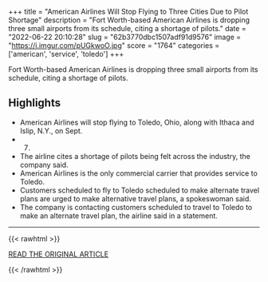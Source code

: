 +++
title = "American Airlines Will Stop Flying to Three Cities Due to Pilot Shortage"
description = "Fort Worth-based American Airlines is dropping three small airports from its schedule, citing a shortage of pilots."
date = "2022-06-22 20:10:28"
slug = "62b3770dbc1507adf91d9576"
image = "https://i.imgur.com/pUGkwoO.jpg"
score = "1764"
categories = ['american', 'service', 'toledo']
+++

Fort Worth-based American Airlines is dropping three small airports from its schedule, citing a shortage of pilots.

## Highlights

- American Airlines will stop flying to Toledo, Ohio, along with Ithaca and Islip, N.Y., on Sept.
- 7.
- The airline cites a shortage of pilots being felt across the industry, the company said.
- American Airlines is the only commercial carrier that provides service to Toledo.
- Customers scheduled to fly to Toledo scheduled to make alternate travel plans are urged to make alternative travel plans, a spokeswoman said.
- The company is contacting customers scheduled to travel to Toledo to make an alternate travel plan, the airline said in a statement.

---

{{< rawhtml >}}
  <p class="article-category">
    <a target="_blank" href="https://www.nbcdfw.com/news/business/american-airlines-will-stop-flying-to-three-cities-due-to-pilot-shortage/2996384/">READ THE ORIGINAL ARTICLE</a>
  </p>
{{< /rawhtml >}}
